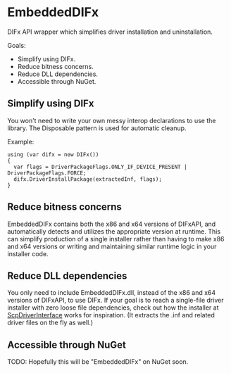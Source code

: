 # EmbeddedDIFx
DIFx API wrapper which simplifies driver installation and uninstallation.

Goals:
* Simplify using DIFx.
* Reduce bitness concerns.
* Reduce DLL dependencies.
* Accessible through NuGet.

## Simplify using DIFx
You won't need to write your own messy interop declarations to use the library.
The Disposable pattern is used for automatic cleanup.

Example:
```
using (var difx = new DIFx())
{
  var flags = DriverPackageFlags.ONLY_IF_DEVICE_PRESENT | DriverPackageFlags.FORCE;
  difx.DriverInstallPackage(extractedInf, flags);
}
```

## Reduce bitness concerns
EmbeddedDIFx contains both the x86 and x64 versions of DIFxAPI, and automatically detects and utilizes the appropriate version at runtime. This can simplify production of a single installer rather than having to make x86 and x64 versions or writing and maintaining similar runtime logic in your installer code.

## Reduce DLL dependencies
You only need to include EmbeddedDIFx.dll, instead of the x86 and x64 versions of DIFxAPI, to use DIFx.
If your goal is to reach a single-file driver installer with zero loose file dependencies, check out how the installer at [ScpDriverInterface](https://github.com/DavidRieman/ScpDriverInterface) works for inspiration.
(It extracts the .inf and related driver files on the fly as well.)

## Accessible through NuGet
TODO: Hopefully this will be "EmbeddedDIFx" on NuGet soon.
